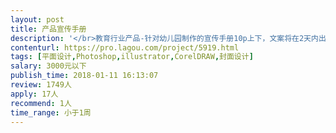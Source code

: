 ```yaml
---                
layout: post       
title: 产品宣传手册           
description: '</br>教育行业产品-针对幼儿园制作的宣传手册10p上下，文案将在2天内出，希望在本周五前找到合适人选，在周六日完成初稿。</br></br>风格：扁平；卡通；校园；幼儿；简约；</br></br>*要求有相关设计案例并提供作品链接。</br></br>希望你有自己的工作室，个人也可，设计需求量大，有望长期合作。</br>'     
contenturl: https://pro.lagou.com/project/5919.html      
tags: [平面设计,Photoshop,illustrator,CorelDRAW,封面设计]            
salary: 3000元以下          
publish_time: 2018-01-11 16:13:07         
review: 1749人                   
apply: 17人                   
recommend: 1人                   
time_range: 小于1周              
---                 
```

